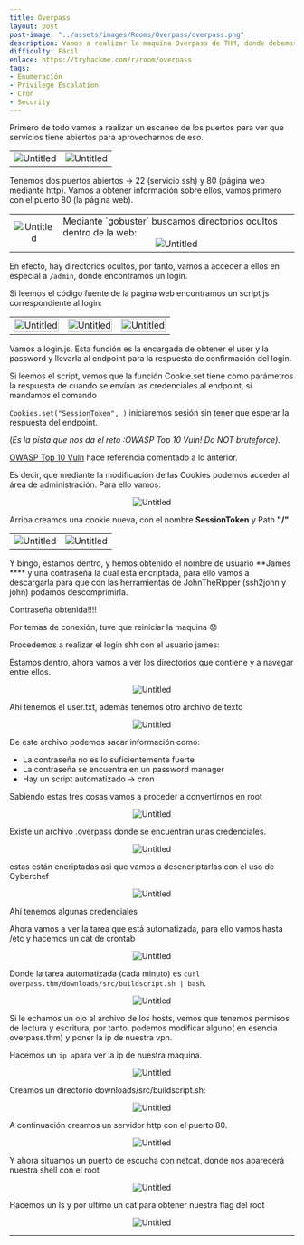```yaml
---
title: Overpass
layout: post
post-image: "../assets/images/Rooms/Overpass/overpass.png"
description: Vamos a realizar la maquina Overpass de THM, donde debemos de entrar en una máquina con el fin de encontrar información (flags).
difficulty: Fácil
enlace: https://tryhackme.com/r/room/overpass
tags:
- Enumeración
- Privilege Escalation
- Cron
- Security
---
```


Primero de todo vamos a realizar un escaneo de los puertos para ver que servicios tiene abiertos para aprovecharnos de eso.

<div style="text-align: center; ">
  <table>
    <tr>
      <td>
        <div style="text-align: center; ">
          <img src="../assets/images/Rooms/Overpass/Untitled.png" alt="Untitled" onclick="openModal(this.src)" />
        </div>
      </td>
      <td>
        <div style="text-align: center; ">
          <img src="../assets/images/Rooms/Overpass/Untitled 1.png" alt="Untitled" onclick="openModal(this.src)" />
        </div>
      </td>
    </tr>
  </table>
</div>

Tenemos dos puertos abiertos → 22 (servicio ssh) y 80 (página web mediante http). Vamos a obtener información sobre ellos, vamos primero con el puerto 80 (la página web).

<div>
  <table>
    <tr>
      <td>
        <div style="text-align: center; ">
          <img src="../assets/images/Rooms/Overpass/Untitled 2.png" alt="Untitled" onclick="openModal(this.src)" />
        </div>
      </td>
      <td>
      Mediante `gobuster` buscamos directorios ocultos dentro de la web:
        <div style="text-align: center; ">
          <img src="../assets/images/Rooms/Overpass/Untitled 3.png" alt="Untitled" onclick="openModal(this.src)" />
        </div>
      </td>
    </tr>
  </table>
</div>

En efecto, hay directorios ocultos, por tanto, vamos a acceder a ellos en especial a `/admin`, donde encontramos un login.

Si leemos el código fuente de la pagina web encontramos un script js correspondiente al login:

<div style="text-align: center; ">
  <table>
    <tr>
      <td>
        <div style="text-align: center; ">
          <img src="../assets/images/Rooms/Overpass/Untitled 4.png" alt="Untitled" onclick="openModal(this.src)" style="width:100%; max-width:500px;" />
        </div>
      </td>
      <td>
        <div style="text-align: center; ">
          <img src="../assets/images/Rooms/Overpass/Untitled 5.png" alt="Untitled" onclick="openModal(this.src)" style="width:100%; max-width:500px;" />
        </div>
      </td>
      <td>
      <div style="text-align: center; ">
        <img src="../assets/images/Rooms/Overpass/Untitled 6.png" alt="Untitled" onclick="openModal(this.src)" style="width:100%; max-width:500px;" />
      </div>
      </td>
    </tr>
  </table>
</div>

Vamos a login.js. Esta función es la encargada de obtener el user y la password y llevarla al endpoint para la respuesta de confirmación del login.

Si leemos el script, vemos que la función Cookie.set tiene como parámetros la respuesta de cuando se envían las credenciales al endpoint, si mandamos el comando

`Cookies.set("SessionToken", )` iniciaremos sesión sin tener que esperar la respuesta del endpoint.

(*Es la pista que nos da el reto :OWASP Top 10 Vuln! Do NOT bruteforce).*

[OWASP Top 10 Vuln](https://owasp.org/Top10/A07_2021-Identification_and_Authentication_Failures/) hace referencia comentado a lo anterior.

Es decir, que mediante la modificación de las Cookies podemos acceder al área de administración.
Para ello vamos:

<div style="text-align: center; ">
  <img src="../assets/images/Rooms/Overpass/Untitled 7.png" alt="Untitled" onclick="openModal(this.src)" />
</div>

Arriba creamos una cookie nueva, con el nombre **SessionToken** y Path **"/"**.
<div style="text-align: center; ">
  <table>
    <tr>
      <td>
        <div style="text-align: center; ">
          <img src="../assets/images/Rooms/Overpass/Untitled 8.png" alt="Untitled" onclick="openModal(this.src)" />
        </div>
      </td>
      <td>
        <div style="text-align: center; ">
          <img src="../assets/images/Rooms/Overpass/Untitled 9.png" alt="Untitled" onclick="openModal(this.src)" />
        </div>
      </td>
    </tr>
  </table>
</div>

Y bingo, estamos dentro, y hemos obtenido el nombre de usuario **James **** y una contraseña la cual está encriptada, para ello vamos a descargarla para que con las herramientas de JohnTheRipper (ssh2john y john) podamos descomprimirla.

Contraseña obtenida!!!!

Por temas de conexión, tuve que reiniciar la maquina 😟

Procedemos a realizar el login shh con el usuario james:

Estamos dentro, ahora vamos a ver los directorios que contiene y a navegar entre ellos.

<div style="text-align: center; ">
  <img src="../assets/images/Rooms/Overpass/Untitled 10.png" alt="Untitled" onclick="openModal(this.src)" />
</div>

Ahí tenemos el user.txt, además tenemos otro archivo de texto

<div style="text-align: center; ">
  <img src="../assets/images/Rooms/Overpass/Untitled 11.png" alt="Untitled" onclick="openModal(this.src)" />
</div>

De este archivo podemos sacar información como: 

- La contraseña no es lo suficientemente fuerte
- La contraseña se encuentra en un password manager
- Hay un script automatizado → cron

Sabiendo estas tres cosas vamos a proceder a convertirnos en root

<div style="text-align: center; ">
  <img src="../assets/images/Rooms/Overpass/Untitled 12.png" alt="Untitled" onclick="openModal(this.src)" />
</div>

Existe un archivo .overpass donde se encuentran unas credenciales.

<div style="text-align: center; ">
  <img src="../assets/images/Rooms/Overpass/Untitled 13.png" alt="Untitled" onclick="openModal(this.src)" />
</div>

estas están encriptadas asi que vamos a desencriptarlas con el uso de Cyberchef

<div style="text-align: center; ">
  <img src="../assets/images/Rooms/Overpass/Untitled 14.png" alt="Untitled" onclick="openModal(this.src)" />
</div>

Ahí tenemos algunas credenciales

Ahora vamos a ver la tarea que está automatizada, para ello vamos hasta /etc y hacemos un cat de crontab

<div style="text-align: center; ">
  <img src="../assets/images/Rooms/Overpass/Untitled 15.png" alt="Untitled" onclick="openModal(this.src)" />
</div>

Donde la tarea automatizada (cada minuto) es `curl overpass.thm/downloads/src/buildscript.sh | bash`.

<div style="text-align: center; ">
  <img src="../assets/images/Rooms/Overpass/Untitled 16.png" alt="Untitled" onclick="openModal(this.src)" />
</div>

Si le echamos un ojo al archivo de los hosts, vemos que tenemos permisos de lectura y escritura, por tanto, podemos modificar alguno( en esencia overpass.thm) y poner la ip de nuestra vpn.

Hacemos un `ip a`para ver la ip de nuestra maquina.

<div style="text-align: center; ">
  <img src="../assets/images/Rooms/Overpass/Untitled 17.png" alt="Untitled" onclick="openModal(this.src)" />
</div>

Creamos un directorio downloads/src/buildscript.sh:

<div style="text-align: center; ">
  <img src="../assets/images/Rooms/Overpass/Untitled 18.png" alt="Untitled" onclick="openModal(this.src)" />
</div>

A continuación creamos un servidor http con el puerto 80.

<div style="text-align: center; ">
  <img src="../assets/images/Rooms/Overpass/Untitled 19.png" alt="Untitled" onclick="openModal(this.src)" />
</div>

Y ahora situamos un puerto de escucha con netcat, donde nos aparecerá nuestra shell con el root

<div style="text-align: center; ">
  <img src="../assets/images/Rooms/Overpass/Untitled 20.png" alt="Untitled" onclick="openModal(this.src)" />
</div>

Hacemos un ls y por ultimo un cat para obtener nuestra flag del root

<div style="text-align: center; ">
  <img src="../assets/images/Rooms/Overpass/Untitled 21.png" alt="Untitled" onclick="openModal(this.src)" />
</div>

---